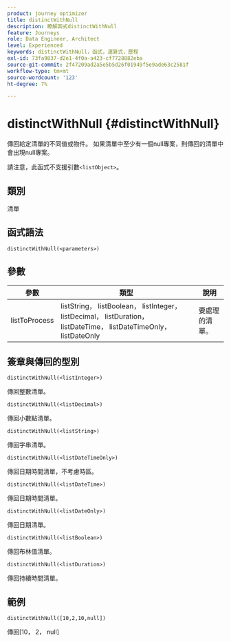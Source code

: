 ```yaml
---
product: journey optimizer
title: distinctWithNull
description: 瞭解函式distinctWithNull
feature: Journeys
role: Data Engineer, Architect
level: Experienced
keywords: distinctWithNull，函式，運算式，歷程
exl-id: 73fa9837-d2e1-4f0a-a423-cf7728882eba
source-git-commit: 2f47209ad2a5e5b5d26f01949f5e9ade63c2581f
workflow-type: tm+mt
source-wordcount: '123'
ht-degree: 7%

---
```


# distinctWithNull {#distinctWithNull}

傳回給定清單的不同值或物件。 如果清單中至少有一個null專案，則傳回的清單中會出現null專案。

請注意，此函式不支援引數`<listObject>`。

## 類別

清單

## 函式語法

`distinctWithNull(<parameters>)`

## 參數

| 參數 | 類型 | 說明 |
|-----------|------------------|------------------|
| listToProcess | listString， listBoolean， listInteger， listDecimal， listDuration， listDateTime， listDateTimeOnly， listDateOnly | 要處理的清單。 |

## 簽章與傳回的型別

`distinctWithNull(<listInteger>)`

傳回整數清單。

`distinctWithNull(<listDecimal>)`

傳回小數點清單。

`distinctWithNull(<listString>)`

傳回字串清單。

`distinctWithNull(<listDateTimeOnly>)`

傳回日期時間清單，不考慮時區。

`distinctWithNull(<listDateTime>)`

傳回日期時間清單。

`distinctWithNull(<listDateOnly>)`

傳回日期清單。

`distinctWithNull(<listBoolean>)`

傳回布林值清單。

`distinctWithNull(<listDuration>)`

傳回持續時間清單。

## 範例

`distinctWithNull([10,2,10,null])`

傳回[10， 2， null]
